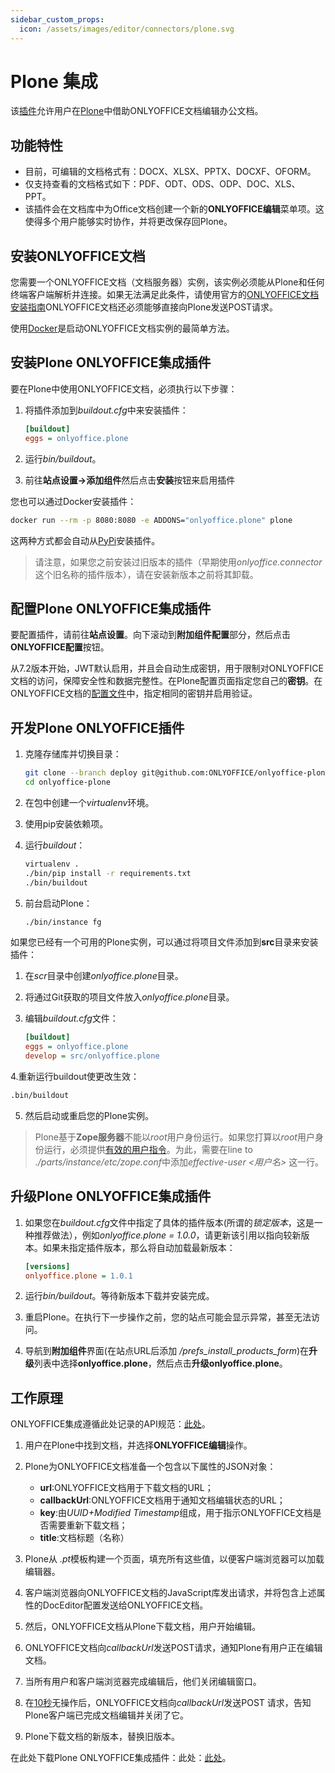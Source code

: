 ```yaml
---
sidebar_custom_props:
  icon: /assets/images/editor/connectors/plone.svg
---
```


# Plone 集成

该[插件](https://github.com/ONLYOFFICE/onlyoffice-plone)允许用户在[Plone](https://plone.org/)中借助ONLYOFFICE文档编辑办公文档。

## 功能特性

- 目前，可编辑的文档格式有：DOCX、XLSX、PPTX、DOCXF、OFORM。
- 仅支持查看的文档格式如下：PDF、ODT、ODS、ODP、DOC、XLS、PPT。
- 该插件会在文档库中为Office文档创建一个新的**ONLYOFFICE编辑**菜单项。这使得多个用户能够实时协作，并将更改保存回Plone。

## 安装ONLYOFFICE文档

您需要一个ONLYOFFICE文档（文档服务器）实例，该实例必须能从Plone和任何终端客户端解析并连接。如果无法满足此条件，请使用官方的[ONLYOFFICE文档安装指南](https://helpcenter.onlyoffice.com/server/linux/document/linux-installation.aspx)ONLYOFFICE文档还必须能够直接向Plone发送POST请求。

使用[Docker](https://github.com/onlyoffice/Docker-DocumentServer)是启动ONLYOFFICE文档实例的最简单方法。

## 安装Plone ONLYOFFICE集成插件

要在Plone中使用ONLYOFFICE文档，必须执行以下步骤：

1. 将插件添加到*buildout.cfg*中来安装插件：

   ``` ini
   [buildout]
   eggs = onlyoffice.plone
   ```

2. 运行*bin/buildout*。

3. 前往**站点设置->添加组件**然后点击**安装**按钮来启用插件

您也可以通过Docker安装插件：

``` sh
docker run --rm -p 8080:8080 -e ADDONS="onlyoffice.plone" plone
```

这两种方式都会自动从[PyPi](https://pypi.org/project/onlyoffice.plone/)安装插件。

> 请注意，如果您之前安装过旧版本的插件（早期使用*onlyoffice.connector*这个旧名称的插件版本），请在安装新版本之前将其卸载。

## 配置Plone ONLYOFFICE集成插件

要配置插件，请前往**站点设置**。向下滚动到**附加组件配置**部分，然后点击**ONLYOFFICE配置**按钮。

从7.2版本开始，JWT默认启用，并且会自动生成密钥，用于限制对ONLYOFFICE文档的访问，保障安全性和数据完整性。在Plone配置页面指定您自己的**密钥**。在ONLYOFFICE文档的[配置文件](../../additional-api/signature/signature.md)中，指定相同的密钥并启用验证。

## 开发Plone ONLYOFFICE插件

1. 克隆存储库并切换目录：

   ``` sh
   git clone --branch deploy git@github.com:ONLYOFFICE/onlyoffice-plone.git
   cd onlyoffice-plone
   ```

2. 在包中创建一个*virtualenv*环境。

3. 使用pip安装依赖项。

4. 运行*buildout*：

   ``` sh
   virtualenv .
   ./bin/pip install -r requirements.txt
   ./bin/buildout
   ```

5. 前台启动Plone：

   ``` sh
   ./bin/instance fg
   ```

如果您已经有一个可用的Plone实例，可以通过将项目文件添加到**src**目录来安装插件：

1. 在*scr*目录中创建*onlyoffice.plone*目录。

2. 将通过Git获取的项目文件放入*onlyoffice.plone*目录。

3. 编辑*buildout.cfg*文件：

   ``` ini
   [buildout]
   eggs = onlyoffice.plone
   develop = src/onlyoffice.plone
   ```

4.重新运行buildout使更改生效：

   ``` sh
   .bin/buildout
   ```

5. 然后启动或重启您的Plone实例。

> Plone基于**Zope服务器**不能以*root*用户身份运行。如果您打算以*root*用户身份运行，必须提供[有效的用户指令](https://zope.readthedocs.io/en/2.12/SETUID.html)。为此，需要在line to *./parts/instance/etc/zope.conf*中添加*effective-user \<用户名>* 这一行。

## 升级Plone ONLYOFFICE集成插件

1. 如果您在*buildout.cfg*文件中指定了具体的插件版本(所谓的*锁定版本*，这是一种推荐做法），例如*onlyoffice.plone = 1.0.0*，请更新该引用以指向较新版本。如果未指定插件版本，那么将自动加载最新版本：

   ``` ini
   [versions]
   onlyoffice.plone = 1.0.1
   ```

2. 运行*bin/buildout*。等待新版本下载并安装完成。

3. 重启Plone。在执行下一步操作之前，您的站点可能会显示异常，甚至无法访问。

4. 导航到**附加组件**界面(在站点URL后添加 */prefs\_install\_products\_form*)在**升级**列表中选择**onlyoffice.plone**，然后点击**升级onlyoffice.plone**。

## 工作原理

ONLYOFFICE集成遵循此处记录的API规范：[此处](../basic-concepts.md)。

1. 用户在Plone中找到文档，并选择**ONLYOFFICE编辑**操作。

2. Plone为ONLYOFFICE文档准备一个包含以下属性的JSON对象：

   - **url**:ONLYOFFICE文档用于下载文档的URL；
   - **callbackUrl**:ONLYOFFICE文档用于通知文档编辑状态的URL；
   - **key**:由*UUID+Modified Timestamp*组成，用于指示ONLYOFFICE文档是否需要重新下载文档；
   - **title**:文档标题（名称）

3. Plone从 *.pt*模板构建一个页面，填充所有这些值，以便客户端浏览器可以加载编辑器。

4. 客户端浏览器向ONLYOFFICE文档的JavaScript库发出请求，并将包含上述属性的DocEditor配置发送给ONLYOFFICE文档。

5. 然后，ONLYOFFICE文档从Plone下载文档，用户开始编辑。

6. ONLYOFFICE文档向*callbackUrl*发送POST请求，通知Plone有用户正在编辑文档。

7. 当所有用户和客户端浏览器完成编辑后，他们关闭编辑窗口。

8. 在[10秒](../how-it-works/saving-file.md#save-delay)无操作后，ONLYOFFICE文档向*callbackUrl*发送POST 请求，告知Plone客户端已完成文档编辑并关闭了它。

9. Plone下载文档的新版本，替换旧版本。

在此处下载Plone ONLYOFFICE集成插件：此处：[此处](https://github.com/ONLYOFFICE/onlyoffice-plone)。
